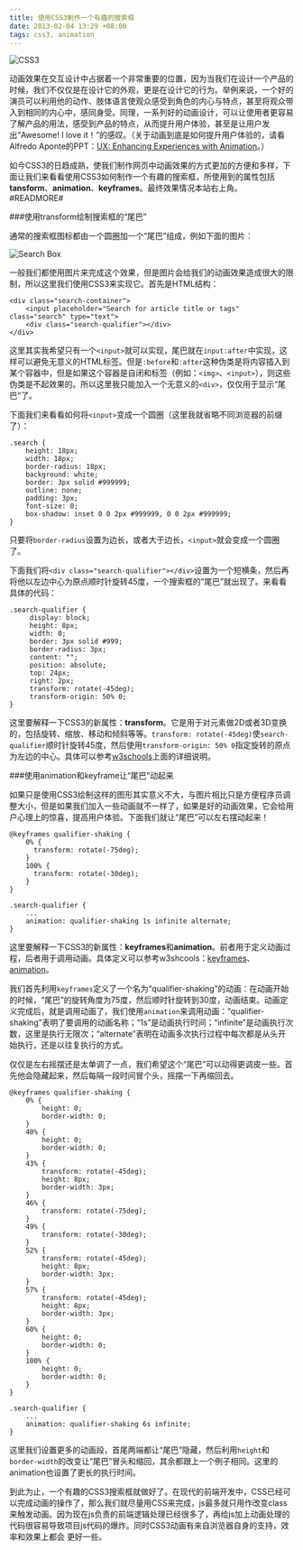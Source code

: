 ```yaml
---
title: 使用CSS3制作一个有趣的搜索框
date: 2013-02-04 13:29 +08:00
tags: css3, animation
---
```


![CSS3](CSS3.png)

动画效果在交互设计中占据着一个非常重要的位置，因为当我们在设计一个产品的时候，我们不仅仅是在设计它的外观，更是在设计它的行为。举例来说，一个好的演员可以利用他的动作、肢体语言使观众感受到角色的内心与特点，甚至将观众带入到相同的内心中，感同身受。同理，一系列好的动画设计，可以让使用者更容易了解产品的用法，感受到产品的特点，从而提升用户体验，甚至是让用户发出“Awesome! I love it！”的感叹。（关于动画到底是如何提升用户体验的，请看Alfredo Aponte的PPT：[UX: Enhancing Experiences with Animation](http://www.slideshare.net/findfado/ux-enhancing-experiences)。）

如今CSS3的日趋成熟，使我们制作网页中动画效果的方式更加的方便和多样，下面让我们来看看使用CSS3如何制作一个有趣的搜索框，所使用到的属性包括**tansform**、**animation**、**keyframes**。最终效果情况本站右上角。#READMORE#

###使用transform绘制搜索框的“尾巴”

通常的搜索框图标都由一个圆圈加一个“尾巴”组成，例如下面的图片：

![Search Box](search_box.png)

一般我们都使用图片来完成这个效果，但是图片会给我们的动画效果造成很大的限制，所以这里我们使用CSS3来实现它。首先是HTML结构：

	<div class="search-container">
		<input placeholder="Search for article title or tags" class="search" type="text">
		<div class="search-qualifier"></div>
	</div>

这里其实我希望只有一个`<input>`就可以实现，尾巴就在`input:after`中实现，这样可以避免无意义的HTML标签。但是`:before`和`:after`这种伪类是将内容插入到某个容器中，但是如果这个容器是自闭和标签（例如：`<img>`、`<input>`），则这些伪类是不起效果的。所以这里我只能加入一个无意义的`<div>`，仅仅用于显示“尾巴”了。

下面我们来看看如何将`<input>`变成一个圆圈（这里我就省略不同浏览器的前缀了）：

	.search {
		height: 18px;
		width: 18px;
		border-radius: 18px;
		background: white;
		border: 3px solid #999999;
		outline: none;
		padding: 3px;
		font-size: 0;
		box-shadow: inset 0 0 2px #999999, 0 0 2px #999999;
	}

只要将`border-radius`设置为边长，或者大于边长，`<input>`就会变成一个圆圈了。

下面我们将`<div class="search-qualifier"></div>`设置为一个短横条，然后再将他以左边中心为原点顺时针旋转45度，一个搜索框的“尾巴”就出现了。来看看具体的代码：

	.search-qualifier {
		 display: block;
		 height: 8px;
		 width: 0;
		 border: 3px solid #999;
		 border-radius: 3px;
		 content: "";
		 position: absolute;
		 top: 24px;
		 right: 2px;
		 transform: rotate(-45deg);
		 transform-origin: 50% 0;
	}

这里要解释一下CSS3的新属性：**transform**。它是用于对元素做2D或者3D变换的，包括旋转、缩放、移动和倾斜等等。`transform: rotate(-45deg)`使`search-qualifier`顺时针旋转45度，然后使用`transform-origin: 50% 0`指定旋转的原点为左边的中心。具体可以参考[w3schools](http://www.w3schools.com/cssref/css3_pr_transform.asp)上面的详细说明。

###使用animation和keyframe让“尾巴”动起来

如果只是使用CSS3绘制这样的图形其实意义不大，与图片相比只是方便程序员调整大小，但是如果我们加入一些动画就不一样了，如果是好的动画效果，它会给用户心理上的惊喜，提高用户体验。下面我们就让“尾巴”可以左右摆动起来！

	@keyframes qualifier-shaking {
		0% {
		  transform: rotate(-75deg);
		}
		100% {
		  transform: rotate(-30deg);
		}
	}

	.search-qualifier {
		...
		animation: qualifier-shaking 1s infinite alternate;
	}

这里要解释一下CSS3的新属性：**keyframes**和**animation**。前者用于定义动画过程，后者用于调用动画。具体定义可以参考w3shcools：[keyframes](http://www.w3schools.com/cssref/css3_pr_keyframes.asp)、[animation](http://www.w3schools.com/cssref/css3_pr_animation.asp)。

我们首先利用`keyframes`定义了一个名为“qualifier-shaking”的动画：在动画开始的时候，“尾巴”的旋转角度为75度，然后顺时针旋转到30度，动画结束。动画定义完成后，就是调用动画了，我们使用`animation`来调用动画：“qualifier-shaking”表明了要调用的动画名称；“1s”是动画执行时间；“infinite”是动画执行次数，这里是执行无限次；“alternate”表明在动画多次执行过程中每次都是从头开始执行，还是以往复执行的方式。

仅仅是左右摇摆还是太单调了一点，我们希望这个“尾巴”可以动得更调皮一些。首先他会隐藏起来，然后每隔一段时间冒个头，摇摆一下再缩回去。

	@keyframes qualifier-shaking {
		0% {
		    height: 0;
		    border-width: 0;
		}
		40% {
			height: 0;
			border-width: 0;
		}
		43% {
			transform: rotate(-45deg);
			height: 8px;
			border-width: 3px;
		}
		46% {
			transform: rotate(-75deg);
		}
		49% {
			transform: rotate(-30deg);
		}
		52% {
			transform: rotate(-45deg);
			height: 8px;
			border-width: 3px;
		}
		57% {
			transform: rotate(-45deg);
			height: 8px;
			border-width: 3px;
		}
		60% {
			height: 0;
			border-width: 0;
		}
		100% {
			height: 0;
			border-width: 0;
		}
	}
	
	.search-qualifier {
		...
		animation: qualifier-shaking 6s infinite;
	}

这里我们设置更多的动画段，首尾两端都让“尾巴”隐藏，然后利用`height`和`border-width`的改变让“尾巴”冒头和缩回，其余都跟上一个例子相同。这里的animation也设置了更长的执行时间。

到此为止，一个有趣的CSS3搜索框就做好了。在现代的前端开发中，CSS已经可以完成动画的操作了，那么我们就尽量用CSS来完成，js最多就只用作改变class来触发动画。因为现在js负责的前端逻辑处理已经很多了，再给js加上动画处理的代码很容易导致项目js代码的爆炸。同时CSS3动画有来自浏览器自身的支持，效率和效果上都会 更好一些。